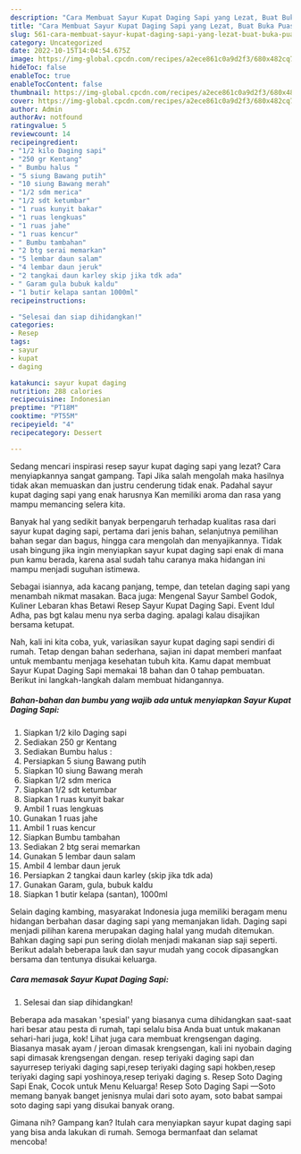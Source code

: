 ```yaml
---
description: "Cara Membuat Sayur Kupat Daging Sapi yang Lezat, Buat Buka Puasa}"
title: "Cara Membuat Sayur Kupat Daging Sapi yang Lezat, Buat Buka Puasa}"
slug: 561-cara-membuat-sayur-kupat-daging-sapi-yang-lezat-buat-buka-puasa
category: Uncategorized
date: 2022-10-15T14:04:54.675Z
image: https://img-global.cpcdn.com/recipes/a2ece861c0a9d2f3/680x482cq70/sayur-kupat-daging-sapi-foto-resep-utama.jpg
hideToc: false
enableToc: true
enableTocContent: false
thumbnail: https://img-global.cpcdn.com/recipes/a2ece861c0a9d2f3/680x482cq70/sayur-kupat-daging-sapi-foto-resep-utama.jpg
cover: https://img-global.cpcdn.com/recipes/a2ece861c0a9d2f3/680x482cq70/sayur-kupat-daging-sapi-foto-resep-utama.jpg
author: Admin
authorAv: notfound
ratingvalue: 5
reviewcount: 14
recipeingredient:
- "1/2 kilo Daging sapi"
- "250 gr Kentang"
- " Bumbu halus "
- "5 siung Bawang putih"
- "10 siung Bawang merah"
- "1/2 sdm merica"
- "1/2 sdt ketumbar"
- "1 ruas kunyit bakar"
- "1 ruas lengkuas"
- "1 ruas jahe"
- "1 ruas kencur"
- " Bumbu tambahan"
- "2 btg serai memarkan"
- "5 lembar daun salam"
- "4 lembar daun jeruk"
- "2 tangkai daun karley skip jika tdk ada"
- " Garam gula bubuk kaldu"
- "1 butir kelapa santan 1000ml"
recipeinstructions:

- "Selesai dan siap dihidangkan!"
categories:
- Resep
tags:
- sayur
- kupat
- daging

katakunci: sayur kupat daging 
nutrition: 288 calories
recipecuisine: Indonesian
preptime: "PT18M"
cooktime: "PT55M"
recipeyield: "4"
recipecategory: Dessert

---
```



Sedang mencari inspirasi resep sayur kupat daging sapi yang lezat? Cara menyiapkannya sangat gampang. Tapi Jika salah mengolah maka hasilnya tidak akan memuaskan dan justru cenderung tidak enak. Padahal sayur kupat daging sapi yang enak harusnya Kan memiliki aroma dan rasa yang mampu memancing selera kita.


Banyak hal yang sedikit banyak berpengaruh terhadap kualitas rasa dari sayur kupat daging sapi, pertama dari jenis bahan, selanjutnya pemilihan bahan segar dan bagus, hingga cara mengolah dan menyajikannya. Tidak usah bingung jika ingin menyiapkan sayur kupat daging sapi enak di mana pun kamu berada, karena asal sudah tahu caranya maka hidangan ini mampu menjadi suguhan istimewa.

Sebagai isiannya, ada kacang panjang, tempe, dan tetelan daging sapi yang menambah nikmat masakan. Baca juga: Mengenal Sayur Sambel Godok, Kuliner Lebaran khas Betawi Resep Sayur Kupat Daging Sapi. Event Idul Adha, pas bgt kalau menu nya serba daging. apalagi kalau disajikan bersama ketupat.


Nah, kali ini kita coba, yuk, variasikan sayur kupat daging sapi sendiri di rumah. Tetap dengan bahan sederhana, sajian ini dapat memberi manfaat untuk membantu menjaga kesehatan tubuh kita. Kamu dapat membuat Sayur Kupat Daging Sapi memakai 18 bahan dan 0 tahap pembuatan. Berikut ini langkah-langkah dalam membuat hidangannya.

<!--inarticleads1-->

##### Bahan-bahan dan bumbu yang wajib ada untuk menyiapkan Sayur Kupat Daging Sapi:

1. Siapkan 1/2 kilo Daging sapi
1. Sediakan 250 gr Kentang
1. Sediakan  Bumbu halus :
1. Persiapkan 5 siung Bawang putih
1. Siapkan 10 siung Bawang merah
1. Siapkan 1/2 sdm merica
1. Siapkan 1/2 sdt ketumbar
1. Siapkan 1 ruas kunyit bakar
1. Ambil 1 ruas lengkuas
1. Gunakan 1 ruas jahe
1. Ambil 1 ruas kencur
1. Siapkan  Bumbu tambahan
1. Sediakan 2 btg serai memarkan
1. Gunakan 5 lembar daun salam
1. Ambil 4 lembar daun jeruk
1. Persiapkan 2 tangkai daun karley (skip jika tdk ada)
1. Gunakan  Garam, gula, bubuk kaldu
1. Siapkan 1 butir kelapa (santan), 1000ml


Selain daging kambing, masyarakat Indonesia juga memiliki beragam menu hidangan berbahan dasar daging sapi yang memanjakan lidah. Daging sapi menjadi pilihan karena merupakan daging halal yang mudah ditemukan. Bahkan daging sapi pun sering diolah menjadi makanan siap saji seperti. Berikut adalah beberapa lauk dan sayur mudah yang cocok dipasangkan bersama dan tentunya disukai keluarga. 

<!--inarticleads2-->

##### Cara memasak Sayur Kupat Daging Sapi:


1. Selesai dan siap dihidangkan!

Beberapa ada masakan &#39;spesial&#39; yang biasanya cuma dihidangkan saat-saat hari besar atau pesta di rumah, tapi selalu bisa Anda buat untuk makanan sehari-hari juga, kok! Lihat juga cara membuat krengsengan daging. Biasanya masak ayam / jeroan dimasak krengsengan, kali ini nyobain daging sapi dimasak krengsengan dengan. resep teriyaki daging sapi dan sayurresep teriyaki daging sapi,resep teriyaki daging sapi hokben,resep teriyaki daging sapi yoshinoya,resep teriyaki daging s. Resep Soto Daging Sapi Enak, Cocok untuk Menu Keluarga! Resep Soto Daging Sapi —Soto memang banyak banget jenisnya mulai dari soto ayam, soto babat sampai soto daging sapi yang disukai banyak orang. 

Gimana nih? Gampang kan? Itulah cara menyiapkan sayur kupat daging sapi yang bisa anda lakukan di rumah. Semoga bermanfaat dan selamat mencoba!

